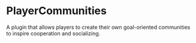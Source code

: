 # PlayerCommunities
A plugin that allows players to create their own goal-oriented communities to inspire cooperation and socializing.

